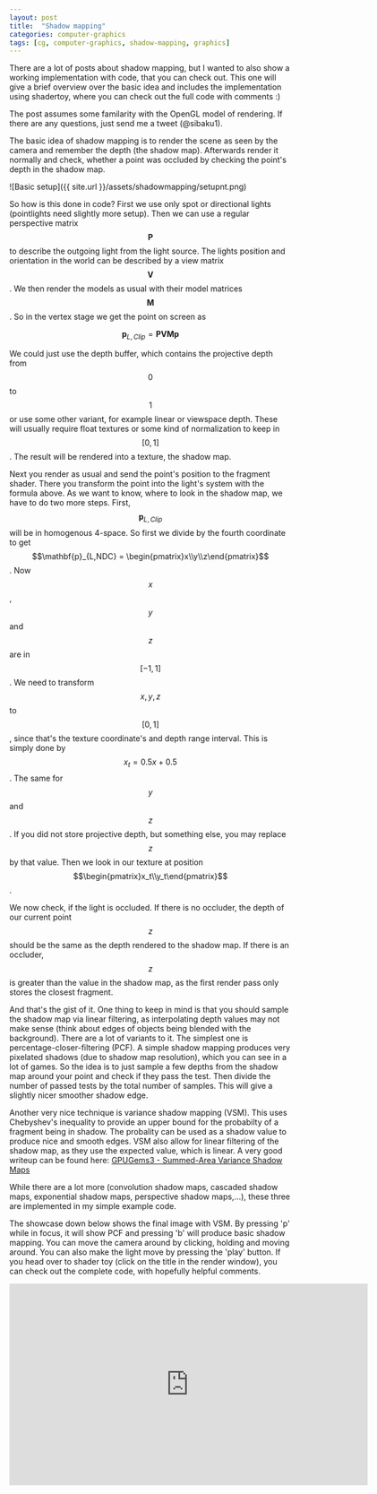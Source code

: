 ```yaml
---
layout: post
title:  "Shadow mapping"
categories: computer-graphics
tags: [cg, computer-graphics, shadow-mapping, graphics]
---
```


There are a lot of posts about shadow mapping, but I wanted to also show a working implementation with code, that you can check out. This one will give a brief overview over the basic idea and includes the implementation using shadertoy, where you can check out the full code with comments :)

The post assumes some familarity with the OpenGL model of rendering. If there are any questions, just send me a tweet (@sibaku1).

The basic idea of shadow mapping is to render the scene as seen by the camera and remember the depth (the shadow map). Afterwards render it normally and check, whether a point was occluded by checking the point's depth in the shadow map.

![Basic setup]({{ site.url }}/assets/shadowmapping/setupnt.png)

So how is this done in code? First we use only spot or directional lights (pointlights need slightly more setup). Then we can use a regular perspective matrix $$\mathbf{P}$$ to describe the outgoing light from the light source. The lights position and orientation in the world can be described by a view matrix $$\mathbf{V}$$. We then render the models as usual with their model matrices $$\mathbf{M}$$. So in the vertex stage we get the point on screen as

$$\mathbf{p}_{L,Clip} = \mathbf{PVM}\mathbf{p} $$

We could just use the depth buffer, which contains the projective depth from $$0$$ to $$1$$ or use some other variant, for example linear or viewspace depth. These will usually require float textures or some kind of normalization to keep in $$[0,1]$$. The result will be rendered into a texture, the shadow map.

Next you render as usual and send the point's position to the fragment shader. There you transform the point into the light's system with the formula above. As we want to know, where to look in the shadow map, we have to do two more steps. First, $$\mathbf{p}_{L,Clip}$$ will be in homogenous 4-space. So first we divide by the fourth coordinate to get $$\mathbf{p}_{L,NDC} = \begin{pmatrix}x\\y\\z\end{pmatrix}$$. Now $$x$$,$$y$$ and $$z$$ are in $$[-1,1]$$. We need to transform $$x,y,z$$ to $$[0,1]$$, since that's the texture coordinate's and depth range interval. This is simply done by $$x_t = 0.5x + 0.5$$. The same for $$y$$ and $$z$$. If you did not store projective depth, but something else, you may replace $$z$$ by that value. Then we look in our texture at position $$\begin{pmatrix}x_t\\y_t\end{pmatrix}$$.

We now check, if the light is occluded. If there is no occluder, the depth of our current point $$z$$ should be the same as the depth rendered to the shadow map. If there is an occluder, $$z$$ is greater than the value in the shadow map, as the first render pass only stores the closest fragment.

And that's the gist of it. One thing to keep in mind is that you should sample the shadow map via linear filtering, as interpolating depth values may not make sense (think about edges of objects being blended with the background).
There are a lot of variants to it. The simplest one is percentage-closer-filtering (PCF). A simple shadow mapping produces very pixelated shadows (due to shadow map resolution), which you can see in a lot of games. So the idea is to just sample a few depths from the shadow map around your point and check if they pass the test. Then divide the number of passed tests by the total number of samples. This will give a slightly nicer smoother shadow edge.

Another very nice technique is variance shadow mapping (VSM). This uses Chebyshev's inequality to provide an upper bound for the probabilty of a fragment being in shadow. The probality can be used as a shadow value to produce nice and smooth edges. VSM also allow for linear filtering of the shadow map, as they use the expected value, which is linear. A very good writeup can be found here:  [GPUGems3 - Summed-Area Variance Shadow Maps](https://developer.nvidia.com/gpugems/gpugems3/part-ii-light-and-shadows/chapter-8-summed-area-variance-shadow-maps)

While there are a lot more (convolution shadow maps, cascaded shadow maps, exponential shadow maps, perspective shadow maps,...), these three are implemented in my simple example code.

The showcase down below shows the final image with VSM. By pressing 'p' while in focus, it will show PCF and pressing 'b' will produce basic shadow mapping. You can move the camera around by clicking, holding and moving around. You can also make the light move by pressing the 'play' button. If you head over to shader toy (click on the title in the render window), you can check out the complete code, with hopefully helpful comments.

<iframe width="640" height="360" frameborder="0" src="https://www.shadertoy.com/embed/MlKSRm?gui=true&t=10&paused=true&muted=false" allowfullscreen></iframe>
